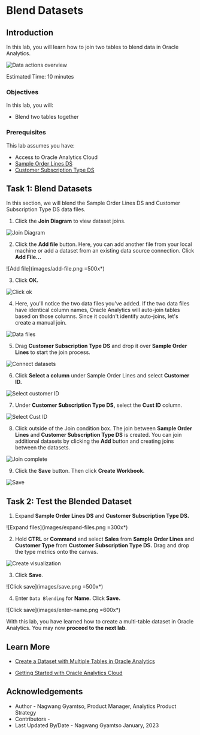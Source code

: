 # Blend Datasets

## Introduction

In this lab, you will learn how to join two tables to blend data in Oracle Analytics.

  ![Data actions overview](images/multi-table-ds-overview.png)

Estimated Time: 10 minutes

### Objectives

In this lab, you will:
* Blend two tables together

### Prerequisites

This lab assumes you have:
* Access to Oracle Analytics Cloud
* [Sample Order Lines DS](https://objectstorage.us-ashburn-1.oraclecloud.com/p/x4wryiFOjhANhy2yDOy08kMOKKaR_b3jW6KX2Dpbi3cN3QCcdradiPZ7BJBNmtAM/n/idmqvvdwzckf/b/LiveLabs-Files/o/Sample%20Order%20Lines%20DS.xlsx)
* [Customer Subscription Type DS](https://objectstorage.us-ashburn-1.oraclecloud.com/p/KW-qcAh5exl3ldrR-uVrSMCwTluBI6EEkJvnxKC5v-9U0ZpD0W4TIZjp2u6NFWo3/n/idmqvvdwzckf/b/LiveLabs-Files/o/Customer%20Subscription%20Type%20DS.xlsx)


## Task 1: Blend Datasets
In this section, we will blend the Sample Order Lines DS and Customer Subscription Type DS data files.

1. Click the **Join Diagram** to view dataset joins.

  ![Join Diagram](images/click-join-diagram.png)

2. Click the **Add file** button. Here, you can add another file from your local machine or add a dataset from an existing data source connection. Click **Add File...**

  ![Add file](images/add-file.png =500x*)

3. Click **OK.**

  ![Click ok](images/ok.png)

4. Here, you'll notice the two data files you've added. If the two data files have identical column names, Oracle Analytics will auto-join tables based on those columns. Since it couldn't identify auto-joins, let's create a manual join.

  ![Data files](images/data-files.png)

5. Drag **Customer Subscription Type DS** and drop it over **Sample Order Lines** to start the join process.

  ![Connect datasets](images/connect-data-sets.png)

6. Click **Select a column** under Sample Order Lines and select **Customer ID.**

  ![Select customer ID](images/select-customer-id.png)

7. Under **Customer Subscription Type DS,** select the **Cust ID** column.

  ![Select Cust ID](images/select-cust-id.png)

8. Click outside of the Join condition box. The join between **Sample Order Lines** and **Customer Subscription Type DS** is created. You can join additional datasets by clicking the **Add** button and creating joins between the datasets.

  ![Join complete](images/join-complete.png)

9. Click the **Save** button. Then click **Create Workbook.**

  ![Save](images/click-save.png)

## Task 2: Test the Blended Dataset

1. Expand **Sample Order Lines DS** and **Customer Subscription Type DS.**

  ![Expand files](images/expand-files.png =300x*)

2. Hold **CTRL** or **Command** and select **Sales** from **Sample Order Lines** and **Customer Type** from **Customer Subscription Type DS.** Drag and drop the type metrics onto the canvas.

  ![Create visualization](images/drag-drop-canvas.png)

3. Click **Save**.

  ![Click save](images/save.png =500x*)

4. Enter <code>Data Blending</code> for **Name.** Click **Save.**

  ![Click save](images/enter-name.png =600x*)

With this lab, you have learned how to create a multi-table dataset in Oracle Analytics. You may now **proceed to the next lab**.

## Learn More
* [Create a Dataset with Multiple Tables in Oracle Analytics](https://docs.oracle.com/en/cloud/paas/analytics-cloud/tutorial-mutli-table-data-set/#before_you_begin)

* [Getting Started with Oracle Analytics Cloud](https://docs.oracle.com/en/cloud/paas/analytics-cloud/acsgs/what-is-oracle-analytics-cloud.html#GUID-E68C8A55-1342-43BB-93BC-CA24E353D873)


## Acknowledgements
* Author - Nagwang Gyamtso, Product Manager, Analytics Product Strategy
* Contributors -
* Last Updated By/Date - Nagwang Gyamtso January, 2023
